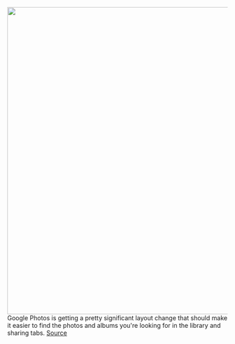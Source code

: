 <img src='https://cdn.vox-cdn.com/thumbor/GdGnqIyVwW5lychSS2BZmDU_vhU=/0x0:2040x1360/1200x800/filters:focal(857x517:1183x843)/cdn.vox-cdn.com/uploads/chorus_image/image/70657224/1BEB77B1_EB2C_4E1F_A9C1_1B863908E956.0.jpeg' width='700px' /><br/>
Google Photos is getting a pretty significant layout change that should make it easier to find the photos and albums you're looking for in the library and sharing tabs.
<a href='https://www.theverge.com/2022/3/22/22990987/google-photos-update-library-sharing-tabs'> Source <a/>